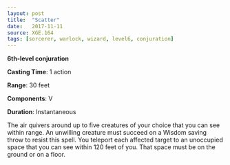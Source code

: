 ```yaml
---
layout: post
title:  "Scatter"
date:   2017-11-11
source: XGE.164
tags: [sorcerer, warlock, wizard, level6, conjuration]
---
```


**6th-level conjuration**

**Casting Time**: 1 action

**Range**: 30 feet

**Components**: V

**Duration**: Instantaneous

The air quivers around up to five creatures of your choice that you can see within range. An unwilling creature must succeed on a Wisdom saving throw to resist this spell. You teleport each affected target to an unoccupied space that you can see within 120 feet of you. That space must be on the ground or on a floor. 

